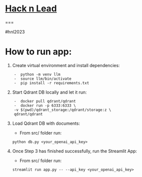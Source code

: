 # [Hack n Lead](https://womenplusplus.ch/hacknlead)

===

#hnl2023


# How to run app:

1. Create virtual environment and install dependencies:
```
    -  python -m venv llm
    -  source llm/bin/activate
    -  pip install -r requirements.txt
```

2. Start Qdrant DB locally and let it run:
```
    -  docker pull qdrant/qdrant
    -  docker run -p 6333:6333 \
    -v $(pwd)/qdrant_storage:/qdrant/storage:z \
    qdrant/qdrant
```

3. Load Qdrant DB with documents:
    -  From src/ folder run: 
    ``` 
    python db.py <your_openai_api_key>
    ```

4. Once Step 3 has finished successfully, run the Streamlit App:
    - From src/ folder run:
    ```
    streamlit run app.py -- --api_key <your_openai_api_key>
    ```
